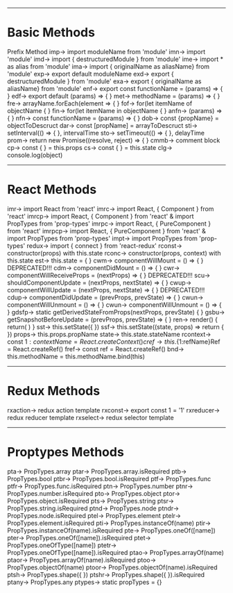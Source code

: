 
---

# Basic Methods


Prefix  Method
imp→  import moduleName from 'module'
imn→  import 'module'
imd→  import { destructuredModule } from 'module'
ime→  import * as alias from 'module'
ima→  import { originalName as aliasName} from 'module'
exp→  export default moduleName
exd→  export { destructuredModule } from 'module'
exa→  export { originalName as aliasName} from 'module'
enf→  export const functionName = (params) => { }
edf→  export default (params) => { }
met→  methodName = (params) => { }
fre→  arrayName.forEach(element => { }
fof→  for(let itemName of objectName { }
fin→  for(let itemName in objectName { }
anfn→ (params) => { }
nfn→  const functionName = (params) => { }
dob→  const {propName} = objectToDescruct
dar→  const [propName] = arrayToDescruct
sti→  setInterval(() => { }, intervalTime
sto→  setTimeout(() => { }, delayTime
prom→ return new Promise((resolve, reject) => { }
cmmb→ comment block
cp→ const { } = this.props
cs→ const { } = this.state
clg→ console.log(object)

---

# React Methods
imr→  import React from 'react'
imrc→ import React, { Component } from 'react'
imrcp→  import React, { Component } from 'react' & import PropTypes from 'prop-types'
imrpc→  import React, { PureComponent } from 'react'
imrpcp→ import React, { PureComponent } from 'react' & import PropTypes from 'prop-types'
impt→ import PropTypes from 'prop-types'
redux→  import { connect } from 'react-redux'
rconst→ constructor(props) with this.state
rconc→  constructor(props, context) with this.state
est→  this.state = { }
cwm→  componentWillMount = () => { } DEPRECATED!!!
cdm→  componentDidMount = () => { }
cwr→  componentWillReceiveProps = (nextProps) => { } DEPRECATED!!!
scu→  shouldComponentUpdate = (nextProps, nextState) => { }
cwup→ componentWillUpdate = (nextProps, nextState) => { } DEPRECATED!!!
cdup→ componentDidUpdate = (prevProps, prevState) => { }
cwun→ componentWillUnmount = () => { }
cwun→ componentWillUnmount = () => { }
gdsfp→  static getDerivedStateFromProps(nextProps, prevState) { }
gsbu→ getSnapshotBeforeUpdate = (prevProps, prevState) => { }
ren→  render() { return( ) }
sst→  this.setState({ })
ssf→  this.setState((state, props) => return { })
props→  this.props.propName
state→  this.state.stateName
rcontext→ const ${1:contextName} = React.createContext()
cref→ this.${1:refName}Ref = React.createRef()
fref→ const ref = React.createRef()
bnd→  this.methodName = this.methodName.bind(this)

---

# Redux Methods

rxaction→ redux action template
rxconst→  export const $1 = '$1'
rxreducer→  redux reducer template
rxselect→ redux selector template



---

# Proptypes Methods

pta→  PropTypes.array
ptar→ PropTypes.array.isRequired
ptb→  PropTypes.bool
ptbr→ PropTypes.bool.isRequired
ptf→  PropTypes.func
ptfr→ PropTypes.func.isRequired
ptn→  PropTypes.number
ptnr→ PropTypes.number.isRequired
pto→  PropTypes.object
ptor→ PropTypes.object.isRequired
pts→  PropTypes.string
ptsr→ PropTypes.string.isRequired
ptnd→ PropTypes.node
ptndr→  PropTypes.node.isRequired
ptel→ PropTypes.element
ptelr→  PropTypes.element.isRequired
pti→  PropTypes.instanceOf(name)
ptir→ PropTypes.instanceOf(name).isRequired
pte→  PropTypes.oneOf([name])
pter→ PropTypes.oneOf([name]).isRequired
ptet→ PropTypes.oneOfType([name])
ptetr→  PropTypes.oneOfType([name]).isRequired
ptao→ PropTypes.arrayOf(name)
ptaor→  PropTypes.arrayOf(name).isRequired
ptoo→ PropTypes.objectOf(name)
ptoor→  PropTypes.objectOf(name).isRequired
ptsh→ PropTypes.shape({ })
ptshr→  PropTypes.shape({ }).isRequired
ptany→  PropTypes.any
ptypes→ static propTypes = {}









